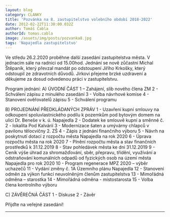 ```yaml
---
layout: blog
category: CLANKY
title: 'Pozvánka na 8. zastupitelstvo volebního období 2018-2022'
date: 2012-02-22T11:30:00.032Z
author: Tomáš Čabla
authorId: tomas.cabla
image: /assets/img/posts/pozvanka8.jpg
tags: 'Napajedla zastupitelstvo'
---
```


Ve středu 26.2.2020 proběhne další zasedání zastupitelstva města. V jednacím sále na radnici od 15.00hod. Jednání se nově zůčastní Michal Štěpaník, který převzal mandát po odstoupení Jiřího Krkošky, který odstoupil ze zdravotních důvodů. Jirkovi přejeme brzké uzdravení a děkujeme za dosud odvedenou práci v zastupitelstvu.


Program jednání:
A) ÚVODNÍ ČÁST 
1 – Zahájení, slib nového člena ZM 
2 - Schválení zápisu z minulého zasedání 
3 - Volba návrhové komise 
4 - Stanovení ověřovatelů zápisu 
5 - Schválení programu 

B) PROJEDNÁNÍ PŘEDKLÁDANÝCH ZPRÁV
1 - Uzavření kupní smlouvy na odkoupení spoluvlastnického podílu k pozemkům pod bytovým
domem na ulici Dr. Beneše v k. ú. Napajedla
2 - Dodatek ke smlouvě kupní a směnné č. 2 - lokalita Pod Kalvárií
3 - Modernizace šaten a umývárny chlapců v pavilonu tělocvičny 2. ZŠ
4 - Zápis z jednání finančního výboru
5 - Návrh na poskytnutí dotací z rozpočtu města Napajedla na rok 2020
6 - Úprava rozpočtu města na rok 2020
7 - Plnění rozpočtu města a stav finančních prostředků k 31.12.2019
8 - Stav pohledávek města ke dni 31.12.2019
9 - Ceník výše úhrad za shromažďování, sběr, přepravu, třídění, využívání a odstraňování
komunálních odpadů od fyzických osob na území města Napajedla pro rok 2020
10 - Program regenerace MPZ 2020 – výběr uchazečů
11 - Vydání změny č. 1A Územního plánu Napajedla
12 - Stanovení odměn za výkon funkcí neuvolněným členům zastupitelstva
13 - Mimořádná odměna – starostka
14 - Mimořádná odměna - místostarosta
15 - Volba člena kontrolního výboru

C) ZÁVĚREČNÁ ČÁST
1 - Diskuse
2 - Závěr


Přijďte na veřejné zasedání! 



---
